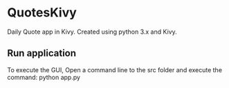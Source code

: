 # QuotesKivy
Daily Quote app in Kivy. Created using python 3.x and Kivy.
  
## Run application
To execute the GUI, Open a command line to the src folder and execute the command: 
  python app.py

